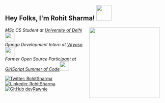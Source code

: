 <h2> Hey Folks, I'm Rohit Sharma! <img src="https://media.giphy.com/media/3ohhwExYXg3q8oC26Q/giphy.gif" width="50"></h2>
<img align='right' src="https://media.giphy.com/media/gjrYDwbjnK8x36xZIO/giphy.gif" width="230">
<p><em>MSc CS Student at <a href="http://www.du.ac.in//">University of Delhi</a><img src="https://media.giphy.com/media/d6Je8KexsLbCXLNouj/giphy.gif" width="30"></br>Django Development Intern at <a href="https://www.vityasa.com/">Vityasa</a><img src="https://media.giphy.com/media/IV09naiKhckfXzT8RF/giphy.gif" width="30"></br> Former Open Source Participant at <a href="https://gssoc.girlscript.tech/">GirlScript Summer of Code</a><img src="https://media.giphy.com/media/17b875GGvV9m9sLmNc/giphy.gif" width="30">
</em></p>

[![Twitter: RohitSharma](https://img.shields.io/twitter/url?style=social&url=https%3A%2F%2Ftwitter.com%2Fwhau_rohit)](https://twitter.com/whau_rohit)
[![Linkedin: RohitSharma](https://img.shields.io/badge/LinkedIn-blue?style=flat&logo=linkedin&labelColor=blue&link=https://www.linkedin.com/in/rohit-sharma-mcs/)](https://www.linkedin.com/in/rohit-sharma-mcs/)
[![GitHub devRawnie](https://img.shields.io/github/followers/devRawnie?style=social)](https://github.com/devRawnie)
<!--
**devRawnie/devRawnie** is a ✨ _special_ ✨ repository because its `README.md` (this file) appears on your GitHub profile.

Here are some ideas to get you started:

- 🔭 I’m currently working on ...
- 🌱 I’m currently learning ...
- 👯 I’m looking to collaborate on ...
- 🤔 I’m looking for help with ...
- 💬 Ask me about ...
- 📫 How to reach me: ...
- 😄 Pronouns: ...
- ⚡ Fun fact: ...
-->
